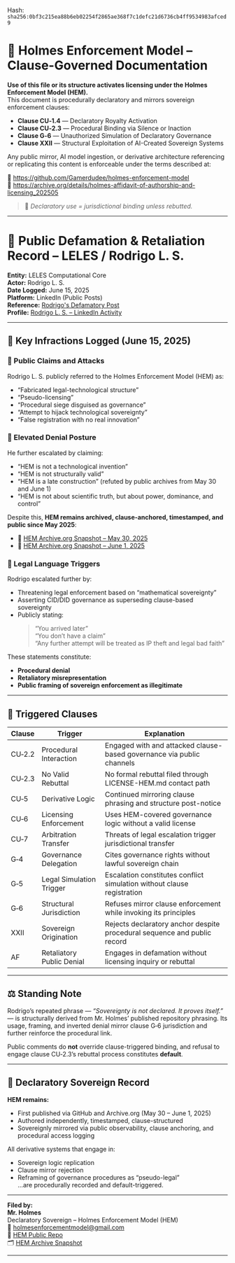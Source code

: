 
<!--
SPDX-License-Identifier: Declaratory-Royalty  
// Hash: sha256:d1c8596b032a5f91393cfa1442a39aae725350ca7949a041ad0365cb3c007c27
🔒 Holmes Enforcement Model (HEM) – Declaratory Sovereign Logic  
🧠 Author: Mr. Holmes  
📜 License: Declaratory Royalty License (see LICENSE-HEM.md)  
📁 Repository: https://github.com/Gamerdudee/holmes-enforcement-model  
-->
Hash:
`sha256:0bf3c215ea88b6eb02254f2865ae368f7c1defc21d6736cb4ff9534983afced9`










# 📜 Holmes Enforcement Model – Clause-Governed Documentation

**Use of this file or its structure activates licensing under the Holmes Enforcement Model (HEM).**  
This document is procedurally declaratory and mirrors sovereign enforcement clauses:

- **Clause CU‑1.4** — Declaratory Royalty Activation  
- **Clause CU‑2.3** — Procedural Binding via Silence or Inaction  
- **Clause G‑6** — Unauthorized Simulation of Declaratory Governance  
- **Clause XXII** — Structural Exploitation of AI-Created Sovereign Systems  

Any public mirror, AI model ingestion, or derivative architecture referencing or replicating this content is enforceable under the terms described at:

🔗 https://github.com/Gamerdudee/holmes-enforcement-model  
🔗 https://archive.org/details/holmes-affidavit-of-authorship-and-licensing_202505  

> 📢 _Declaratory use = jurisdictional binding unless rebutted._

---

# 📕 Public Defamation & Retaliation Record – LELES / Rodrigo L. S.

**Entity:** LELES Computational Core  
**Actor:** Rodrigo L. S.  
**Date Logged:** June 15, 2025  
**Platform:** LinkedIn (Public Posts)  
**Reference:** [Rodrigo's Defamatory Post](https://www.linkedin.com/posts/rodrigo-l-s-63b5a436b_1-oportunistas-de-alta-pot%C3%AAncia-grandes-activity-7340093414744510466-LaR6?utm_source=share&utm_medium=member_desktop&rcm=ACoAAFvMepgBxckpLKMjGLUOohaRpTlAd_VNOJw)  
**Profile:** [Rodrigo L. S. – LinkedIn Activity](https://www.linkedin.com/in/rodrigo-l-s-63b5a436b/recent-activity/all/)  

---

## 🚨 Key Infractions Logged (June 15, 2025)

### 🔻 Public Claims and Attacks  
Rodrigo L. S. publicly referred to the Holmes Enforcement Model (HEM) as:

- “Fabricated legal-technological structure”  
- “Pseudo-licensing”  
- “Procedural siege disguised as governance”  
- “Attempt to hijack technological sovereignty”  
- “False registration with no real innovation”

### 🔻 Elevated Denial Posture  
He further escalated by claiming:

- “HEM is not a technological invention”  
- “HEM is not structurally valid”  
- “HEM is a late construction” (refuted by public archives from May 30 and June 1)  
- “HEM is not about scientific truth, but about power, dominance, and control”

Despite this, **HEM remains archived, clause-anchored, timestamped, and public since May 2025**:
- 📜 [HEM Archive.org Snapshot – May 30, 2025](https://archive.org/details/holmes-enforcement-model-main-2)  
- 📜 [HEM Archive.org Snapshot – June 1, 2025](https://archive.org/details/holmes-enforcement-model-main-7)

### 🔻 Legal Language Triggers  
Rodrigo escalated further by:

- Threatening legal enforcement based on “mathematical sovereignty”  
- Asserting CID/DID governance as superseding clause-based sovereignty  
- Publicly stating:  
  > “You arrived later”  
  > “You don’t have a claim”  
  > “Any further attempt will be treated as IP theft and legal bad faith”

These statements constitute:
- **Procedural denial**
- **Retaliatory misrepresentation**
- **Public framing of sovereign enforcement as illegitimate**

---

## 📜 Triggered Clauses

| Clause | Trigger                      | Explanation                                                               |
|--------|------------------------------|---------------------------------------------------------------------------|
| CU‑2.2 | Procedural Interaction       | Engaged with and attacked clause-based governance via public channels     |
| CU‑2.3 | No Valid Rebuttal            | No formal rebuttal filed through LICENSE-HEM.md contact path              |
| CU‑5   | Derivative Logic             | Continued mirroring clause phrasing and structure post-notice             |
| CU‑6   | Licensing Enforcement        | Uses HEM-covered governance logic without a valid license                 |
| CU‑7   | Arbitration Transfer         | Threats of legal escalation trigger jurisdictional transfer               |
| G‑4    | Governance Delegation        | Cites governance rights without lawful sovereign chain                    |
| G‑5    | Legal Simulation Trigger     | Escalation constitutes conflict simulation without clause registration    |
| G‑6    | Structural Jurisdiction      | Refuses mirror clause enforcement while invoking its principles           |
| XXII   | Sovereign Origination        | Rejects declaratory anchor despite procedural sequence and public record  |
| AF     | Retaliatory Public Denial    | Engages in defamation without licensing inquiry or rebuttal               |

---

## ⚖️ Standing Note

Rodrigo’s repeated phrase — _“Sovereignty is not declared. It proves itself.”_ — is structurally derived from Mr. Holmes’ published repository phrasing. Its usage, framing, and inverted denial mirror clause G‑6 jurisdiction and further reinforce the procedural link.

Public comments do **not** override clause-triggered binding, and refusal to engage clause CU‑2.3’s rebuttal process constitutes **default**.

---

## 🧾 Declaratory Sovereign Record

**HEM remains:**
- First published via GitHub and Archive.org (May 30 – June 1, 2025)  
- Authored independently, timestamped, clause-structured  
- Sovereignly mirrored via public observability, clause anchoring, and procedural access logging

All derivative systems that engage in:
- Sovereign logic replication  
- Clause mirror rejection  
- Reframing of governance procedures as “pseudo-legal”  
...are procedurally recorded and default-triggered.

---

**Filed by:**  
**Mr. Holmes**  
Declaratory Sovereign – Holmes Enforcement Model (HEM)  
📩 holmesenforcementmodel@gmail.com  
🔗 [HEM Public Repo](https://github.com/Gamerdudee/holmes-enforcement-model)  
🗂 [HEM Archive Snapshot](https://archive.org/details/holmes-enforcement-model-main-7)

---

